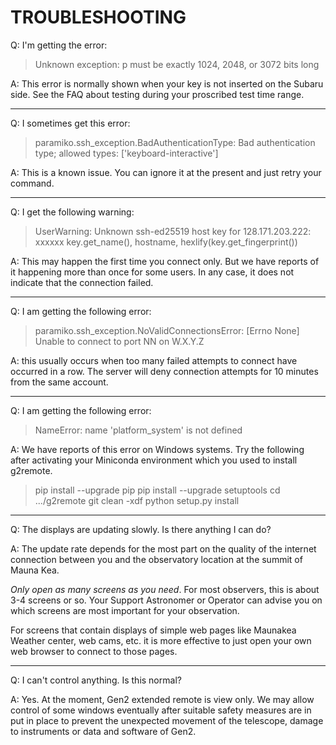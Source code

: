 # TROUBLESHOOTING

Q: I'm getting the error:

> Unknown exception: p must be exactly 1024, 2048, or 3072 bits long

A: This error is normally shown when your key is not inserted on the
   Subaru side.  See the FAQ about testing during your proscribed test
   time range.

---

Q: I sometimes get this error:

> paramiko.ssh_exception.BadAuthenticationType: Bad authentication
> type; allowed types: ['keyboard-interactive']

A: This is a known issue.  You can ignore it at the present and just
   retry your command.

---

Q: I get the following warning:

> UserWarning: Unknown ssh-ed25519 host key for 128.171.203.222: xxxxxx
> key.get_name(), hostname, hexlify(key.get_fingerprint())

A: This may happen the first time you connect only.  But we have
   reports of it happening more than once for some users.  In any
   case, it does not indicate that the connection failed.

---

Q: I am getting the following error:

> paramiko.ssh_exception.NoValidConnectionsError: [Errno None] Unable to connect to port NN on W.X.Y.Z

A: this usually occurs when too many failed attempts to connect have
   occurred in a row.  The server will deny connection attempts for
   10 minutes from the same account.

---

Q: I am getting the following error:

>  NameError: name 'platform_system' is not defined

A: We have reports of this error on Windows systems.  Try the following
after activating your Miniconda environment which you used to install
g2remote.

> pip install --upgrade pip
> pip install --upgrade setuptools
> cd .../g2remote
> git clean -xdf
> python setup.py install

---

Q: The displays are updating slowly. Is there anything I can do?

A: The update rate depends for the most part on the quality of the internet
connection between you and the observatory location at the summit of Mauna
Kea.

*Only open as many screens as you need*.  For most observers, this is
about 3-4 screens or so.  Your Support Astronomer or Operator can advise
you on which screens are most important for your observation.

For screens that contain displays of simple web pages like Maunakea
Weather center, web cams, etc. it is more effective to just open your
own web browser to connect to those pages.

---

Q: I can't control anything. Is this normal?

A: Yes. At the moment, Gen2 extended remote is view only. We may
   allow control of some windows eventually after suitable safety
   measures are in put in place to prevent the unexpected movement of
   the telescope, damage to instruments or data and software of Gen2.

